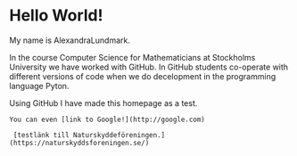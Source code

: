 # Hello World!

My name is AlexandraLundmark.

In the course Computer Science for Mathematicians at Stockholms University we have worked with GitHub. In GitHub students co-operate with different versions of code when we do decelopment in the programming language Pyton. 

Using GitHub I have made this homepage as a test.  




```
You can even [link to Google!](http://google.com)

 [testlänk till Naturskyddeföreningen.](https://naturskyddsforeningen.se/)
```


